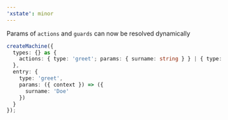 ```yaml
---
'xstate': minor
---
```


Params of `actions` and `guards` can now be resolved dynamically

```ts
createMachine({
  types: {} as {
    actions: { type: 'greet'; params: { surname: string } } | { type: 'poke' };
  },
  entry: {
    type: 'greet',
    params: ({ context }) => ({
      surname: 'Doe'
    })
  }
});
```
